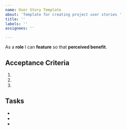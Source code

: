 ```yaml
---
name: User Story Template
about: 'Template for creating project user stories '
title: ''
labels: ''
assignees: ''

---
```


As a **role** I can **feature** so that **perceived benefit**.

## Acceptance Criteria
1.
2.
3.

## Tasks
-
-
-
